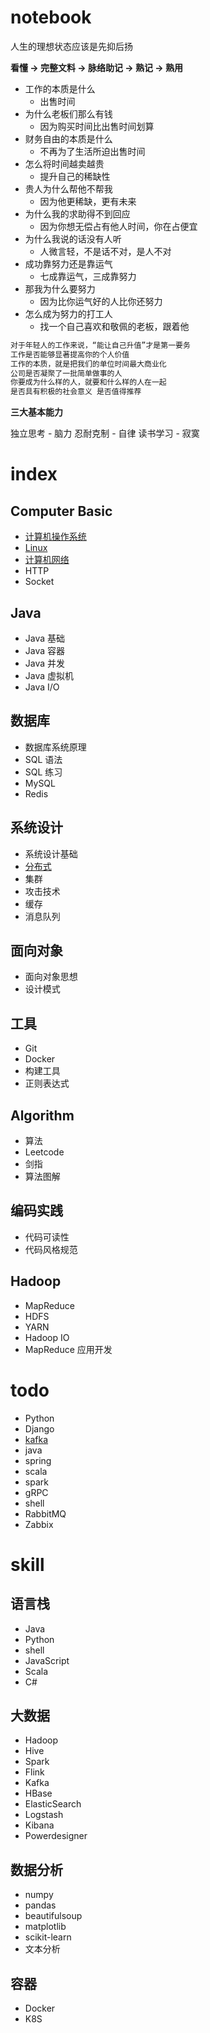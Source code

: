 # notebook

人生的理想状态应该是先抑后扬

**看懂 -> 完整文料 -> 脉络助记 -> 熟记 -> 熟用**

- 工作的本质是什么
  - 出售时间
- 为什么老板们那么有钱
  - 因为购买时间比出售时间划算
- 财务自由的本质是什么
  - 不再为了生活所迫出售时间
- 怎么将时间越卖越贵
  - 提升自己的稀缺性
- 贵人为什么帮他不帮我
  - 因为他更稀缺，更有未来
- 为什么我的求助得不到回应
  - 因为你想无偿占有他人时间，你在占便宜
- 为什么我说的话没有人听
  - 人微言轻，不是话不对，是人不对
- 成功靠努力还是靠运气
  - 七成靠运气，三成靠努力
- 那我为什么要努力
  - 因为比你运气好的人比你还努力
- 怎么成为努力的打工人
  - 找一个自己喜欢和敬佩的老板，跟着他

```md
对于年轻人的工作来说，“能让自己升值”才是第一要务
工作是否能够显著提高你的个人价值
工作的本质，就是把我们的单位时间最大商业化
公司是否凝聚了一批简单做事的人
你要成为什么样的人，就要和什么样的人在一起
是否具有积极的社会意义 是否值得推荐
```

**三大基本能力**

独立思考 - 脑力
忍耐克制 - 自律
读书学习 - 寂寞

# index

## Computer Basic

- [计算机操作系统](./os/readme.md)
- [Linux](./os/linux/centos/readme.md)
- [计算机网络](.)
- HTTP
- Socket

## Java

- Java 基础
- Java 容器
- Java 并发
- Java 虚拟机
- Java I/O

## 数据库

- 数据库系统原理
- SQL 语法
- SQL 练习
- MySQL
- Redis

## 系统设计

- 系统设计基础
- [分布式](./java/distributed/readme.md)
- 集群
- 攻击技术
- 缓存
- 消息队列

## 面向对象

- 面向对象思想
- 设计模式

## 工具

- Git
- Docker
- 构建工具
- 正则表达式

## Algorithm

- 算法
- Leetcode
- 剑指
- 算法图解

## 编码实践

- 代码可读性
- 代码风格规范

## Hadoop

- MapReduce
- HDFS
- YARN
- Hadoop IO
- MapReduce 应用开发

# todo

- Python
- Django
- [kafka]()
- java
- spring
- scala
- spark
- gRPC
- shell
- RabbitMQ
- Zabbix

# skill

## 语言栈

- Java
- Python
- shell
- JavaScript
- Scala
- C#

## 大数据

- Hadoop
- Hive
- Spark
- Flink
- Kafka
- HBase
- ElasticSearch
- Logstash
- Kibana
- Powerdesigner

## 数据分析

- numpy
- pandas
- beautifulsoup
- matplotlib
- scikit-learn
- 文本分析

## 容器

- Docker
- K8S
